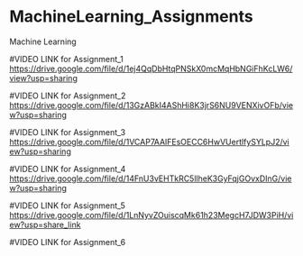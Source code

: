 # MachineLearning_Assignments
Machine Learning

#VIDEO LINK for Assignment_1
https://drive.google.com/file/d/1ej4QqDbHtqPNSkX0mcMqHbNGiFhKcLW6/view?usp=sharing

#VIDEO LINK for Assignment_2
https://drive.google.com/file/d/13GzABkI4AShHi8K3jrS6NU9VENXivOFb/view?usp=sharing

#VIDEO LINK for Assignment_3
https://drive.google.com/file/d/1VCAP7AAlFEsOECC6HwVUertlfySYLpJ2/view?usp=sharing

#VIDEO LINK for Assignment_4
https://drive.google.com/file/d/14FnU3vEHTkRC5llheK3GyFqjGOvxDInG/view?usp=sharing

#VIDEO LINK for Assignment_5
https://drive.google.com/file/d/1LnNyvZOuiscqMk61h23MegcH7JDW3PiH/view?usp=share_link

#VIDEO LINK for Assignment_6
